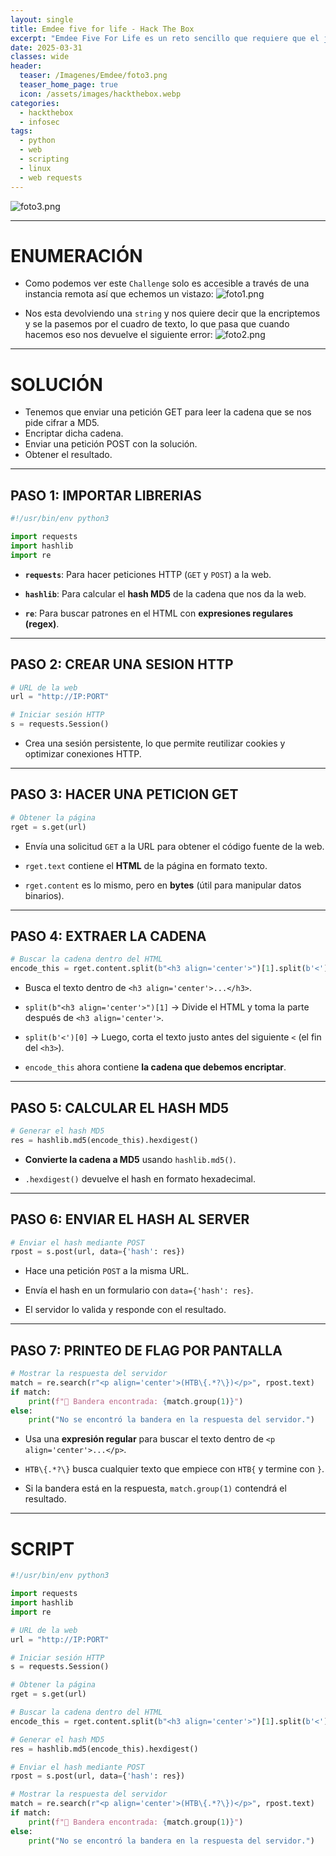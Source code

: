 ```yaml
---
layout: single
title: Emdee five for life - Hack The Box
excerpt: "Emdee Five For Life es un reto sencillo que requiere que el jugador lea una cadena, la cifre con MD5 y la envíe de vuelta a la instancia remota mediante un script."
date: 2025-03-31
classes: wide
header:
  teaser: /Imagenes/Emdee/foto3.png
  teaser_home_page: true
  icon: /assets/images/hackthebox.webp
categories:
  - hackthebox
  - infosec
tags:  
  - python
  - web
  - scripting
  - linux
  - web requests
---
```


![foto3.png](/Imagenes/Emdee/foto3.png)

--------
# ENUMERACIÓN

- Como podemos ver este `Challenge` solo es accesible a través de una instancia remota así que echemos un vistazo:
![foto1.png](/Imagenes/Emdee/foto1.png)

- Nos esta devolviendo una `string` y nos quiere decir que la encriptemos y se la pasemos por el cuadro de texto, lo que pasa que cuando hacemos eso nos devuelve el siguiente error:
![foto2.png](/Imagenes/Emdee/foto2.png)

-------------
# SOLUCIÓN

- Tenemos que enviar una petición GET para leer la cadena que se nos pide cifrar a MD5.
- Encriptar dicha cadena.
- Enviar una petición POST con la solución.
- Obtener el resultado.

-----------
## PASO 1: IMPORTAR LIBRERIAS

```python
#!/usr/bin/env python3

import requests
import hashlib
import re
```

- **`requests`**: Para hacer peticiones HTTP (`GET` y `POST`) a la web.
    
- **`hashlib`**: Para calcular el **hash MD5** de la cadena que nos da la web.
    
- **`re`**: Para buscar patrones en el HTML con **expresiones regulares (regex)**.

------------
## PASO 2: CREAR UNA SESION HTTP

```python
# URL de la web
url = "http://IP:PORT"

# Iniciar sesión HTTP
s = requests.Session()
```

- Crea una sesión persistente, lo que permite reutilizar cookies y optimizar conexiones HTTP.

----------------
## PASO 3: HACER UNA PETICION GET

```python
# Obtener la página
rget = s.get(url)
```

- Envía una solicitud `GET` a la URL para obtener el código fuente de la web.
    
- `rget.text` contiene el **HTML** de la página en formato texto.
    
- `rget.content` es lo mismo, pero en **bytes** (útil para manipular datos binarios).

--------------
## PASO 4: EXTRAER LA CADENA

```python
# Buscar la cadena dentro del HTML
encode_this = rget.content.split(b"<h3 align='center'>")[1].split(b'<')[0]
```

- Busca el texto dentro de `<h3 align='center'>...</h3>`.
    
- `split(b"<h3 align='center'>")[1]` → Divide el HTML y toma la parte después de `<h3 align='center'>`.
    
- `split(b'<')[0]` → Luego, corta el texto justo antes del siguiente `<` (el fin del `<h3>`).
    
- `encode_this` ahora contiene **la cadena que debemos encriptar**.

-------------
## PASO 5: CALCULAR EL HASH MD5

```python
# Generar el hash MD5
res = hashlib.md5(encode_this).hexdigest()
```

- **Convierte la cadena a MD5** usando `hashlib.md5()`.
    
- `.hexdigest()` devuelve el hash en formato hexadecimal.

------------
## PASO 6: ENVIAR EL HASH AL SERVER

```python
# Enviar el hash mediante POST
rpost = s.post(url, data={'hash': res})
```

- Hace una petición `POST` a la misma URL.
    
- Envía el hash en un formulario con `data={'hash': res}`.
    
- El servidor lo valida y responde con el resultado.

-----------
## PASO 7: PRINTEO DE FLAG POR PANTALLA

```python
# Mostrar la respuesta del servidor
match = re.search(r"<p align='center'>(HTB\{.*?\})</p>", rpost.text)
if match:
    print(f"🚩 Bandera encontrada: {match.group(1)}")
else:
    print("No se encontró la bandera en la respuesta del servidor.")
```

- Usa una **expresión regular** para buscar el texto dentro de `<p align='center'>...</p>`.
    
- `HTB\{.*?\}` busca cualquier texto que empiece con `HTB{` y termine con `}`.
    
- Si la bandera está en la respuesta, `match.group(1)` contendrá el resultado.

------------
# SCRIPT

```python
#!/usr/bin/env python3

import requests
import hashlib
import re

# URL de la web
url = "http://IP:PORT"

# Iniciar sesión HTTP
s = requests.Session()

# Obtener la página
rget = s.get(url)

# Buscar la cadena dentro del HTML
encode_this = rget.content.split(b"<h3 align='center'>")[1].split(b'<')[0]

# Generar el hash MD5
res = hashlib.md5(encode_this).hexdigest()

# Enviar el hash mediante POST
rpost = s.post(url, data={'hash': res})

# Mostrar la respuesta del servidor
match = re.search(r"<p align='center'>(HTB\{.*?\})</p>", rpost.text)
if match:
    print(f"🚩 Bandera encontrada: {match.group(1)}")
else:
    print("No se encontró la bandera en la respuesta del servidor.")
```
